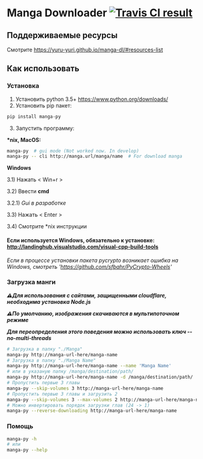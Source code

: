 # Manga Downloader [![Travis CI result](https://travis-ci.org/yuru-yuri/manga-dl.svg?branch=master)](https://travis-ci.org/yuru-yuri/manga-dl/branches)

## Поддерживаемые ресурсы

Смотрите https://yuru-yuri.github.io/manga-dl/#resources-list


## Как использовать

### Установка

1) Установить python 3.5+
https://www.python.org/downloads/
2) Установить pip пакет:
```bash
pip install manga-py
```
3) Запустить программу:

__*nix, MacOS:__
```bash
manga-py  # gui mode (Not worked now. In develop)
manga-py -- cli http://manga.url/manga/name  # For download manga
```
__Windows__

3.1) Нажать < Win+r >

3.2) Ввести __cmd__

3.2.1) _Gui в разработке_

3.3) Нажать < Enter >

3.4) Смотрите *nix инструкции

####  Если используется Windows, обязательно к установке: http://landinghub.visualstudio.com/visual-cpp-build-tools
_Если в процессе установки пакета pycrypto возникает ошибка на Windows, смотреть 'https://github.com/sfbahr/PyCrypto-Wheels'_

### Загрузка манги

___:warning:Для использования с сайтами, защищенными cloudflare, необходима установка Node.js___

___:warning:По умолчанию, изображения скачиваются в мультипоточном режиме___

___Для переопределения этого поведения можно использовать ключ  --no-multi-threads___

```bash
# Загрузка в папку "./Manga"
manga-py http://manga-url-here/manga-name
# Загрузка в папку "./Manga Name"
manga-py http://manga-url-here/manga-name --name 'Manga Name'
# или в указаную папку /manga/destination/path/
manga-py http://manga-url-here/manga-name -d /manga/destination/path/
# Пропустить первые 3 главы
manga-py --skip-volumes 3 http://manga-url-here/manga-name
# Пропустить первые 3 главы и загрузить 2
manga-py --skip-volumes 3 --max-volumes 2 http://manga-url-here/manga-name
# Можно инвертировать порядок загрузки глав (24 -> 1)
manga-py --reverse-downloading http://manga-url-here/manga-name
```

### Помощь

```bash
manga-py -h
# или
manga-py --help
```
